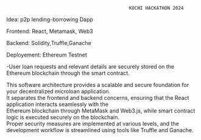                                                  KOCHI HACKATHON 2024
     
  Idea:  p2p lending-borrowing Dapp<br>
  
  Frontend: React, Metamask, Web3<br>
  
  Backend: Solidity,Truffle,Ganache<br>
  
  Deployement: Ethereum Testnet<br>
  

-User loan requests and relevant details are securely stored on the Ethereum blockchain through the smart contract.<br>


 This software architecture provides a scalable and secure foundation for your decentralized microloan application. <br>
It separates the frontend and backend concerns, ensuring that the React application interacts seamlessly with the<br>
Ethereum blockchain through MetaMask and Web3.js, while smart contract logic is executed securely on the blockchain.<br>
Proper security measures are implemented at various levels, and the development workflow is streamlined using tools like Truffle and Ganache.<br>
